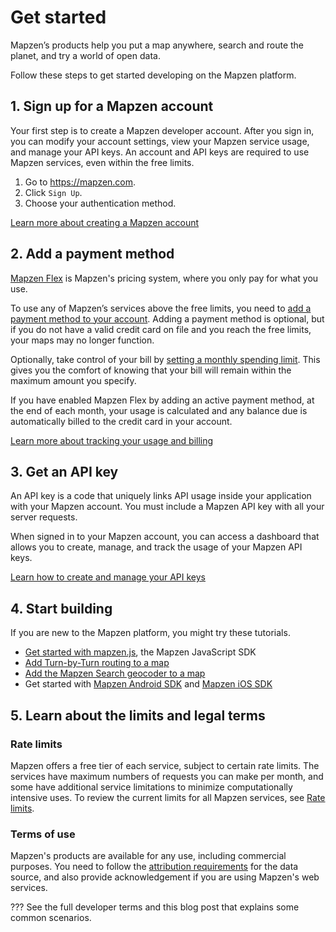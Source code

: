 # Get started

Mapzen’s products help you put a map anywhere, search and route the planet, and try a world of open data.

Follow these steps to get started developing on the Mapzen platform.

## 1. Sign up for a Mapzen account

Your first step is to create a Mapzen developer account. After you sign in, you can modify your account settings, view your Mapzen service usage, and manage your API keys. An account and API keys are required to use Mapzen services, even within the free limits.

1. Go to https://mapzen.com.
2. Click `Sign Up`.
3. Choose your authentication method.

[Learn more about creating a Mapzen account](account-settings/#Sign-up-for-a-Mapzen-account)

## 2. Add a payment method

[Mapzen Flex](https://mapzen.com/pricing) is Mapzen's pricing system, where you only pay for what you use.

To use any of Mapzen’s services above the free limits, you need to [add a payment method to your account](account-settings/#Add-your-Mapzen-Flex-payment-method). Adding a payment method is optional, but if you do not have a valid credit card on file and you reach the free limits, your maps may no longer function.

Optionally, take control of your bill by [setting a monthly spending limit](account-settings/#Set-monthly-spending-limits). This gives you the comfort of knowing that your bill will remain within the maximum amount you specify.

If you have enabled Mapzen Flex by adding an active payment method, at the end of each month, your usage is calculated and any balance due is automatically billed to the credit card in your account.

[Learn more about tracking your usage and billing](billing )

## 3. Get an API key

An API key is a code that uniquely links API usage inside your application with your Mapzen account. You must include a Mapzen API key with all your server requests.

When signed in to your Mapzen account, you can access a dashboard that allows you to create, manage, and track the usage of your Mapzen API keys.

[Learn how to create and manage your API keys](api-keys)

## 4. Start building

If you are new to the Mapzen platform, you might try these tutorials.

- [Get started with mapzen.js](https://mapzen.com/documentation/mapzen-js/get-started/), the Mapzen JavaScript SDK
- [Add Turn-by-Turn routing to a map](https://mapzen.com/documentation/mobility/turn-by-turn/add-routing-to-a-map/)
- [Add the Mapzen Search geocoder to a map](https://mapzen.com/documentation/search/add-search-to-a-map/)
- Get started with [Mapzen Android SDK](https://mapzen.com/documentation/android/getting-started/) and [Mapzen iOS SDK](https://mapzen.com/documentation/ios/getting-started/)

## 5. Learn about the limits and legal terms

### Rate limits

Mapzen offers a free tier of each service, subject to certain rate limits. The services have maximum numbers of requests you can make per month, and some have additional service limitations to minimize computationally intensive uses. To review the current limits for all Mapzen services, see [Rate limits](rate-limits).

### Terms of use

Mapzen's products are available for any use, including commercial purposes. You need to follow the [attribution requirements](https://mapzen.com/rights/) for the data source, and also provide acknowledgement if you are using Mapzen's web services.

??? See the full developer terms and this blog post that explains some common scenarios.
